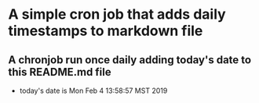 A simple cron job that adds daily timestamps to markdown file
============================================================
## A chronjob run once daily adding today's date to this README.md file
* today's date is Mon Feb  4 13:58:57 MST 2019
